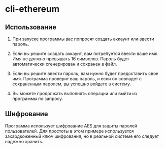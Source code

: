 # cli-ethereum

## Использование

1. При запуске программы вас попросят создать аккаунт или ввести пароль.

2. Если вы решите создать аккаунт, вам потребуется ввести ваше имя. Имя не должно превышать 16 символов. Пароль будет автоматически сгенерирован и сохранен в файл.

3. Если вы решите ввести пароль, вам нужно будет предоставить свое имя. Программа проверит ваш пароль, и если он совпадет с сохраненным паролем, вы успешно войдете в систему.

4. Вы можете продолжать выполнять операции или выйти из программы по запросу.

## Шифрование

Программа использует шифрование AES для защиты паролей пользователей. Для простоты в этом примере используется захардкоженный ключ шифрования, но в реальной системе его следует надежно хранить.


